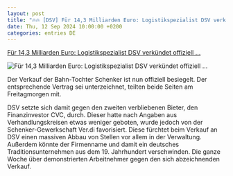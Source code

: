 ```yaml
---
layout: post
title: "🔥🔥 [DSV] Für 14,3 Milliarden Euro: Logistikspezialist DSV verkündet offiziell ..."
date: Thu, 12 Sep 2024 10:00:00 +0200
categories: entries DE
---
```

[Für 14,3 Milliarden Euro: Logistikspezialist DSV verkündet offiziell ...](https://www.spiegel.de/wirtschaft/fuer-14-3-milliarden-euro-logistik-spezialist-dsv-verkuendet-offiziell-den-kauf-von-schenker-a-0928a224-b933-4ce6-a161-c42cfa55a5d1)

![Für 14,3 Milliarden Euro: Logistikspezialist DSV verkündet offiziell ...](https://cdn.prod.www.spiegel.de/images/f9894626-24d8-4d87-b699-bc45e1f59d73_w1200_r1.778_fpx45.33_fpy50.jpg)

Der Verkauf der Bahn-Tochter Schenker ist nun offiziell besiegelt. Der entsprechende Vertrag sei unterzeichnet, teilten beide Seiten am Freitagmorgen mit.

DSV setzte sich damit gegen den zweiten verbliebenen Bieter, den Finanzinvestor CVC, durch. Dieser hatte nach Angaben aus Verhandlungskreisen etwas weniger geboten, wurde jedoch von der Schenker-Gewerkschaft Ver.di favorisiert. Diese fürchtet beim Verkauf an DSV einen massiven Abbau von Stellen vor allem in der Verwaltung. Außerdem könnte der Firmenname und damit ein deutsches Traditionsunternehmen aus dem 19. Jahrhundert verschwinden. Die ganze Woche über demonstrierten Arbeitnehmer gegen den sich abzeichnenden Verkauf.

